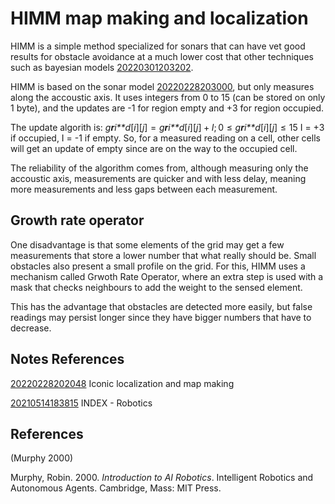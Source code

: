---
---
# HIMM map making and localization

HIMM is a simple method specialized for sonars that can have vet good
results for obstacle avoidance at a much lower cost that other
techniques such as bayesian models [20220301203202](/notes/20220301203202).

HIMM is based on the sonar model [20220228203000](/notes/20220228203000), but only
measures along the accoustic axis. It uses integers from 0 to 15 (can be
stored on only 1 byte), and the updates are -1 for region empty and +3
for region occupied.

The update algorith is:
*g**r**i**d*\[*i*\]\[*j*\] = *g**r**i**d*\[*i*\]\[*j*\] + *I*; 0 ≤ *g**r**i**d*\[*i*\]\[*j*\] ≤ 15
I = +3 if occupied, I = -1 if empty. So, for a measured reading on a
cell, other cells will get an update of empty since are on the way to
the occupied cell.

The reliability of the algorithm comes from, although measuring only the
accoustic axis, measurements are quicker and with less delay, meaning
more measurements and less gaps between each measurement.

## Growth rate operator

One disadvantage is that some elements of the grid may get a few
measurements that store a lower number that what really should be. Small
obstacles also present a small profile on the grid. For this, HIMM uses
a mechanism called Grwoth Rate Operator, where an extra step is used
with a mask that checks neighbours to add the weight to the sensed
element.

This has the advantage that obstacles are detected more easily, but
false readings may persist longer since they have bigger numbers that
have to decrease.

## Notes References

[20220228202048](/notes/20220228202048) Iconic localization and map making

[20210514183815](/notes/20210514183815) INDEX - Robotics

## References

(Murphy 2000)

Murphy, Robin. 2000. *Introduction to AI Robotics*. Intelligent Robotics
and Autonomous Agents. Cambridge, Mass: MIT Press.
